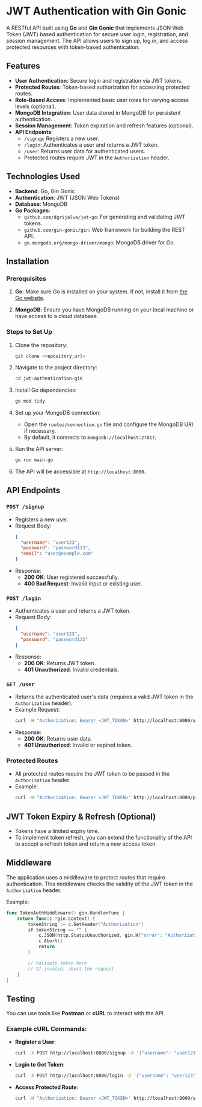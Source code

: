 # JWT Authentication with Gin Gonic

A RESTful API built using **Go** and **Gin Gonic** that implements JSON Web Token (JWT) based authentication for secure user login, registration, and session management. The API allows users to sign up, log in, and access protected resources with token-based authentication.

## Features

- **User Authentication**: Secure login and registration via JWT tokens.
- **Protected Routes**: Token-based authorization for accessing protected routes.
- **Role-Based Access**: Implemented basic user roles for varying access levels (optional).
- **MongoDB Integration**: User data stored in MongoDB for persistent authentication.
- **Session Management**: Token expiration and refresh features (optional).
- **API Endpoints**:
  - `/signup`: Registers a new user.
  - `/login`: Authenticates a user and returns a JWT token.
  - `/user`: Returns user data for authenticated users.
  - Protected routes require JWT in the `Authorization` header.

## Technologies Used

- **Backend**: Go, Gin Gonic
- **Authentication**: JWT (JSON Web Tokens)
- **Database**: MongoDB
- **Go Packages**:
  - `github.com/dgrijalva/jwt-go`: For generating and validating JWT tokens.
  - `github.com/gin-gonic/gin`: Web framework for building the REST API.
  - `go.mongodb.org/mongo-driver/mongo`: MongoDB driver for Go.

## Installation

### Prerequisites

1. **Go**: Make sure Go is installed on your system. If not, install it from [the Go website](https://golang.org/doc/install).

2. **MongoDB**: Ensure you have MongoDB running on your local machine or have access to a cloud database.

### Steps to Set Up

1. Clone the repository:
   ```bash
   git clone <repository_url>
   ```

2. Navigate to the project directory:
   ```bash
   cd jwt-authentication-gin
   ```

3. Install Go dependencies:
   ```bash
   go mod tidy
   ```

4. Set up your MongoDB connection:
   - Open the `routes/connection.go` file and configure the MongoDB URI if necessary.
   - By default, it connects to `mongodb://localhost:27017`.

5. Run the API server:
   ```bash
   go run main.go
   ```

6. The API will be accessible at `http://localhost:8000`.

## API Endpoints

### `POST /signup`
- Registers a new user.
- Request Body:
  ```json
  {
    "username": "user123",
    "password": "password123",
    "email": "user@example.com"
  }
  ```
- Response:
  - **200 OK**: User registered successfully.
  - **400 Bad Request**: Invalid input or existing user.

### `POST /login`
- Authenticates a user and returns a JWT token.
- Request Body:
  ```json
  {
    "username": "user123",
    "password": "password123"
  }
  ```
- Response:
  - **200 OK**: Returns JWT token.
  - **401 Unauthorized**: Invalid credentials.

### `GET /user`
- Returns the authenticated user's data (requires a valid JWT token in the `Authorization` header).
- Example Request:
  ```bash
  curl -H "Authorization: Bearer <JWT_TOKEN>" http://localhost:8000/user
  ```
- Response:
  - **200 OK**: Returns user data.
  - **401 Unauthorized**: Invalid or expired token.

### Protected Routes
- All protected routes require the JWT token to be passed in the `Authorization` header.
- Example:
  ```bash
  curl -H "Authorization: Bearer <JWT_TOKEN>" http://localhost:8000/protected
  ```

## JWT Token Expiry & Refresh (Optional)
- Tokens have a limited expiry time.
- To implement token refresh, you can extend the functionality of the API to accept a refresh token and return a new access token.

## Middleware

The application uses a middleware to protect routes that require authentication. This middleware checks the validity of the JWT token in the `Authorization` header.

Example:
```go
func TokenAuthMiddleware() gin.HandlerFunc {
    return func(c *gin.Context) {
        tokenString := c.GetHeader("Authorization")
        if tokenString == "" {
            c.JSON(http.StatusUnauthorized, gin.H{"error": "Authorization token not provided"})
            c.Abort()
            return
        }

        // Validate token here
        // If invalid, abort the request
    }
}
```

## Testing

You can use tools like **Postman** or **cURL** to interact with the API.

### Example cURL Commands:

- **Register a User**:
  ```bash
  curl -X POST http://localhost:8000/signup -d '{"username": "user123", "password": "password123", "email": "user@example.com"}' -H "Content-Type: application/json"
  ```

- **Login to Get Token**:
  ```bash
  curl -X POST http://localhost:8000/login -d '{"username": "user123", "password": "password123"}' -H "Content-Type: application/json"
  ```

- **Access Protected Route**:
  ```bash
  curl -H "Authorization: Bearer <JWT_TOKEN>" http://localhost:8000/user
  ```
